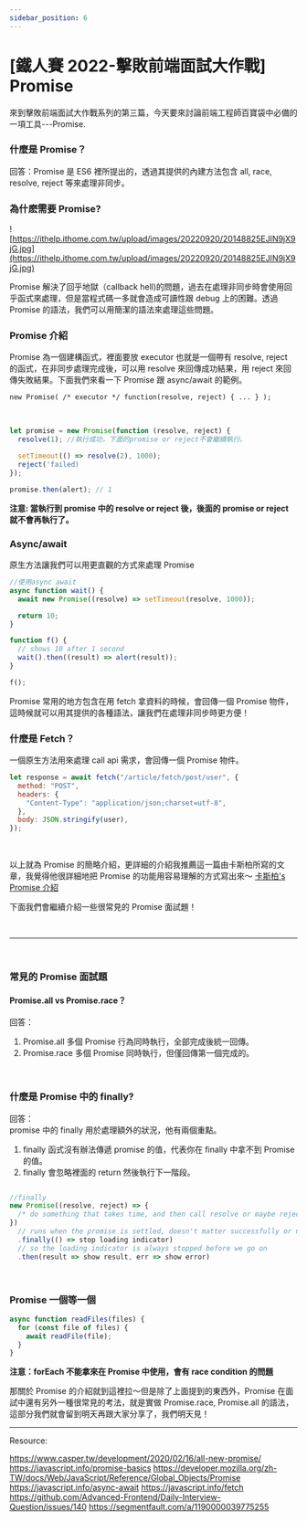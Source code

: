 ```yaml
---
sidebar_position: 6
---
```


# [鐵人賽 2022-擊敗前端面試大作戰] Promise

來到擊敗前端面試大作戰系列的第三篇，今天要來討論前端工程師百寶袋中必備的一項工具---Promise.

### 什麼是 Promise？

回答：Promise 是 ES6 裡所提出的，透過其提供的內建方法包含 all, race, resolve, reject 等來處理非同步。

### 為什麽需要 Promise?

![https://ithelp.ithome.com.tw/upload/images/20220920/20148825EJIN9jX9jG.jpg](https://ithelp.ithome.com.tw/upload/images/20220920/20148825EJIN9jX9jG.jpg)

Promise 解決了回乎地獄（callback hell)的問題，過去在處理非同步時會使用回乎函式來處理，但是當程式碼一多就會造成可讀性跟 debug 上的困難。透過 Promise 的語法，我們可以用簡潔的語法來處理這些問題。

### Promise 介紹

Promise 為一個建構函式，裡面要放 executor 也就是一個帶有 resolve, reject 的函式，在非同步處理完成後，可以用 resolve 來回傳成功結果，用 reject 來回傳失敗結果。下面我們來看一下 Promise 跟 async/await 的範例。

`new Promise( /* executor */ function(resolve, reject) { ... } );`

&nbsp;

```js
let promise = new Promise(function (resolve, reject) {
  resolve(1); //執行成功，下面的promise or reject不會繼續執行。

  setTimeout(() => resolve(2), 1000);
  reject('failed)
});

promise.then(alert); // 1
```

**注意: 當執行到 promise 中的 resolve or reject 後，後面的 promise or reject 就不會再執行了。**

### Async/await

原生方法讓我們可以用更直觀的方式來處理 Promise

```js
//使用async await
async function wait() {
  await new Promise((resolve) => setTimeout(resolve, 1000));

  return 10;
}

function f() {
  // shows 10 after 1 second
  wait().then((result) => alert(result));
}

f();
```

Promise 常用的地方包含在用 fetch 拿資料的時候，會回傳一個 Promise 物件，這時候就可以用其提供的各種語法，讓我們在處理非同步時更方便！

### 什麼是 Fetch？

一個原生方法用來處理 call api 需求，會回傳一個 Promise 物件。

```js
let response = await fetch("/article/fetch/post/user", {
  method: "POST",
  headers: {
    "Content-Type": "application/json;charset=utf-8",
  },
  body: JSON.stringify(user),
});
```

&nbsp;

以上就為 Promise 的簡略介紹，更詳細的介紹我推薦這一篇由卡斯柏所寫的文章，我覺得他很詳細地把 Promise 的功能用容易理解的方式寫出來～ [卡斯柏's Promise 介紹](https://www.casper.tw/development/2020/02/16/all-new-promise/)

下面我們會繼續介紹一些很常見的 Promise 面試題！

&nbsp;

---

&nbsp;

### 常見的 Promise 面試題

#### Promise.all vs Promise.race？

回答：

1. Promise.all 多個 Promise 行為同時執行，全部完成後統一回傳。
2. Promise.race 多個 Promise 同時執行，但僅回傳第一個完成的。

&nbsp;

### 什麼是 Promise 中的 finally?

回答：  
promise 中的 finally 用於處理額外的狀況，他有兩個重點。

1. finally 函式沒有辦法傳遞 promise 的值，代表你在 finally 中拿不到 Promise 的值。
2. finally 會忽略裡面的 return 然後執行下一階段。

```js

//finally
new Promise((resolve, reject) => {
  /* do something that takes time, and then call resolve or maybe reject */
})
  // runs when the promise is settled, doesn't matter successfully or not
  .finally(() => stop loading indicator)
  // so the loading indicator is always stopped before we go on
  .then(result => show result, err => show error)
```

&nbsp;

### Promise 一個等一個

```js
async function readFiles(files) {
  for (const file of files) {
    await readFile(file);
  }
}
```

**注意：forEach 不能拿來在 Promise 中使用，會有 race condition 的問題**

那關於 Promise 的介紹就到這裡拉～但是除了上面提到的東西外，Promise 在面試中還有另外一種很常見的考法，就是實做 Promise.race, Promise.all 的語法，這部分我們就會留到明天再跟大家分享了，我們明天見！

---

Resource:

https://www.casper.tw/development/2020/02/16/all-new-promise/
https://javascript.info/promise-basics
https://developer.mozilla.org/zh-TW/docs/Web/JavaScript/Reference/Global_Objects/Promise
https://javascript.info/async-await
https://javascript.info/fetch
https://github.com/Advanced-Frontend/Daily-Interview-Question/issues/140
https://segmentfault.com/a/1190000039775255
